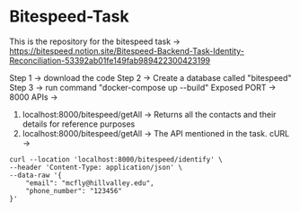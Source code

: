 # Bitespeed-Task


This is the repository for the bitespeed task -> https://bitespeed.notion.site/Bitespeed-Backend-Task-Identity-Reconciliation-53392ab01fe149fab989422300423199

Step 1 -> download the code
Step 2 -> Create a database called "bitespeed"
Step 3 -> run command "docker-compose up --build"
Exposed PORT -> 8000
APIs ->
1) localhost:8000/bitespeed/getAll -> Returns all the contacts and their details for reference purposes
2) localhost:8000/bitespeed/getAll -> The API mentioned in the task.
cURL ->
```
curl --location 'localhost:8000/bitespeed/identify' \
--header 'Content-Type: application/json' \
--data-raw '{
	"email": "mcfly@hillvalley.edu",
	"phone_number": "123456"
}'
```
